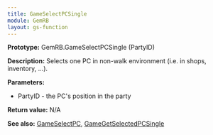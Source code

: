 ```yaml
---
title: GameSelectPCSingle
module: GemRB
layout: gs-function
---
```


**Prototype:** GemRB.GameSelectPCSingle (PartyID)

**Description:** Selects one PC in non-walk environment (i.e. in shops, 
inventory, ...).

**Parameters:**
  * PartyID - the PC's position in the party

**Return value:** N/A

**See also:** [GameSelectPC](GameSelectPC.md), [GameGetSelectedPCSingle](GameGetSelectedPCSingle.md)
